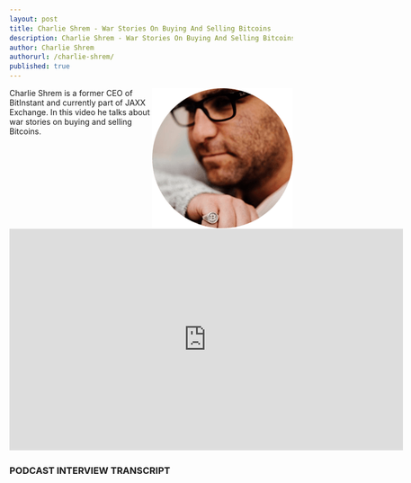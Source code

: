 ```yaml
---
layout: post
title: Charlie Shrem - War Stories On Buying And Selling Bitcoins
description: Charlie Shrem - War Stories On Buying And Selling Bitcoins
author: Charlie Shrem
authorurl: /charlie-shrem/
published: true
---
```


<img src="/images/charlie-shrem.png" alt="Charlie Shrem" align="right"> Charlie Shrem is a former CEO of BitInstant and currently part of JAXX Exchange. In this video he talks about war stories on buying and selling Bitcoins.


<center><iframe width="700" height="394" src="https://www.youtube.com/embed/CYZjZh36_fA" frameborder="0" allowfullscreen></iframe></center>

### PODCAST INTERVIEW TRANSCRIPT
